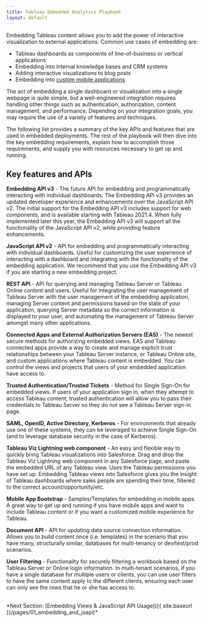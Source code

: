 ```yaml
---
title: Tableau Embedded Analytics Playbook
layout: default
---
```


Embedding Tableau content allows you to add the power of interactive visualization to external applications. Common use cases of embedding are:

* Tableau dashboards as components of line-of-business or vertical applications
* Embedding into internal knowledge bases and CRM systems
* Adding interactive visualizations to blog posts
* Embedding into [custom mobile applications](https://github.com/tableau/embedding-playbook/blob/master/pages/05_embedding_in_other_apps.md#embedding-into-mobile-apps)

The act of embedding a single dashboard or visualization into a single webpage is quite simple, but a well-engineered integration requires handling other things such as authentication, authorization, content management, and performance. Depending on your integration goals, you may require the use of a variety of features and techniques.

The following list provides a summary of the key APIs and features that are used in embedded deployments. The rest of the playbook will then dive into the key embedding requirements, explain how to accomplish those requirements, and supply you with resources necessary to get up and running.

## Key features and APIs

**Embedding API v3** - The future API for embedding and programmatically interacting with individual dashboards. The Embedding API v3 provides an updated developer experience and enhancements over the JavaScript API v2. The initial support for the Embedding API v3 includes support for web components, and is available starting with Tableau 2021.4. When fully implemented later this year, the Embedding API v3 will support all the functionality of the JavaScript API v2, while providing feature enhancements. 

**JavaScript API v2** - API for embedding and programmatically interacting with individual dashboards. Useful for customizing the user experience of interacting with a dashboard and integrating with the functionality of the embedding application. We recommend that you use the Embedding API v3 if you are starting a new embedding project.

**REST API** - API for querying and managing Tableau Server or Tableau Online content and users. Useful for integrating the user management of Tableau Server with the user management of the embedding application, managing Server content and permissions based on the state of your application, querying Server metadata so the correct information is displayed to your user, and automating the management of Tableau Server amongst many other applications.

**Connected Apps and External Authorization Servers (EAS)** - The newest secure methods for authorizing embedded views. EAS and Tableau connected apps provide a way to create and manage explicit trust relationships between your Tableau Server instance, or Tableau Online site, and custom applications where Tableau content is embedded. You can control the views and projects that users of your embedded application have access to.

**Trusted Authentication/Trusted Tickets** - Method for Single Sign-On for embedded views. If users of your application sign in, when they attempt to access Tableau content, trusted authentication will allow you to pass their credentials to Tableau Server so they do not see a Tableau Server sign-in page.

**SAML, OpenID, Active Directory, Kerberos** - For environments that already use one of these systems, they can be leveraged to achieve Single Sign-On (and to leverage database security in the case of Kerberos).

**Tableau Viz Lightning web component** - An easy and flexible way to quickly bring Tableau visualizations into Salesforce. Drag and drop the Tableau Viz Lightning web component in any Salesforce page, and paste the embedded URL of any Tableau view. Uses the Tableau permissions you have set up. Embedding Tableau views into Salesforce gives you the insight of Tableau dashboards where sales people are spending their time, filtered to the correct account/opportunity/etc.

**Mobile App Bootstrap** - Samples/Templates for embedding in mobile apps. A great way to get up and running if you have mobile apps and want to include Tableau content or if you want a customized mobile experience for Tableau.

**Document API** - API for updating data source connection information. Allows you to build content once (i.e. templates) in the scenario that you have many, structurally similar, databases for multi-tenancy or dev/test/prod scenarios.

**User Filtering** - Functionality for securely filtering a workbook based on the Tableau Server or Online login information. In multi-tenant scenarios, if you have a single database for multiple users or clients, you can use user filters to have the same content apply to the different clients, ensuring each user can only see the rows that he or she has access to.


<br />
*Next Section: [Embedding Views & JavaScript API Usage]({{ site.baseurl }}/pages/01_embedding_and_jsapi)*

